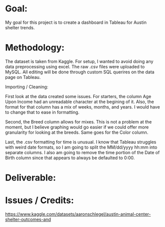 # Goal:

My goal for this project is to create a dashboard in Tableau for Austin shelter trends.

# Methodology:

The dataset is taken from Kaggle. For setup, I wanted to avoid doing any data preprocessing using excel. The raw .csv files were uploaded to MySQL. All editing will be done through custom SQL querires on the data page on Tableau. 

Importing / Cleaning:

First look at the data created some issues. For starters, the column Age Upon Income had an unreadable character at the begining of it. Also, the format for that column has a mix of weeks, months, and years. I would have to change that to ease in formatting. 

Second, the Breed column allows for mixes. This is not a problem at the moment, but  I believe graphing would go easier if we could offer more granularity for looking at the breeds. Same goes for the Color column. 

Last, the .csv formatting for time is unusual. I know that Tableau struggles with weird date formats, so I am going to split the MM/dd/yyyy hh:mm into separate columns. I also am going to remove the time portion of the Date of Birth column since that appears to always be defaulted to 0:00. 
# Deliverable:
# Issues / Credits:

https://www.kaggle.com/datasets/aaronschlegel/austin-animal-center-shelter-outcomes-and
